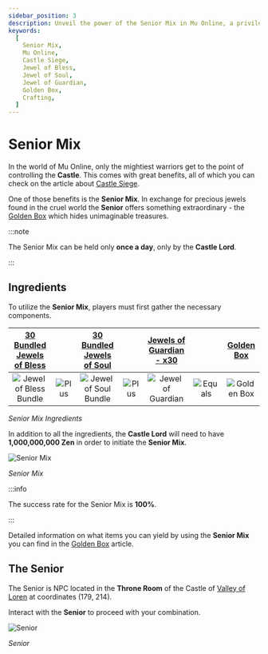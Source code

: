 ```yaml
---
sidebar_position: 3
description: Unveil the power of the Senior Mix in Mu Online, a privilege granted to the Castle Lord, offering unimaginable treasures through the exchange of precious jewels. Discover the required ingredients, the location of the Senior NPC, and the benefits of the Golden Box.
keywords:
  [
    Senior Mix,
    Mu Online,
    Castle Siege,
    Jewel of Bless,
    Jewel of Soul,
    Jewel of Guardian,
    Golden Box,
    Crafting,
  ]
---
```


# Senior Mix

In the world of Mu Online, only the mightiest warriors get to the point of controlling the **Castle**. This comes with great benefits, all of which you can check on the article about [Castle Siege](/events/castle-siege).

One of those benefits is the **Senior Mix**. In exchange for precious jewels found in the cruel world the **Senior** offers something extraordinary - the [Golden Box](/items/item-bags/misc/golden-box) which hides unimaginable treasures.

:::note

The Senior Mix can be held only **once a day**, only by the **Castle Lord**.

:::

## Ingredients

To utilize the **Senior Mix**, players must first gather the necessary components.

| [30 Bundled Jewels of Bless](/items/jewels/regular-jewels/jewel-of-bless) |                                       | [30 Bundled Jewels of Soul](/items/jewels/regular-jewels/jewel-of-soul) |                                       | [Jewels of Guardian - x30](/items/jewels/regular-jewels/jewel-of-guardian) |                                         |   [Golden Box](/items/item-bags/misc/golden-box)   |
| :-----------------------------------------------------------------------: | :-----------------------------------: | :---------------------------------------------------------------------: | :-----------------------------------: | :------------------------------------------------------------------------: | :-------------------------------------: | :------------------------------------------------: |
|         ![Jewel of Bless Bundle](/img/items/jewels/bless-30.png)          | ![Plus](/img/items/invitations/+.png) |         ![Jewel of Soul Bundle](/img/items/jewels/soul-30.png)          | ![Plus](/img/items/invitations/+.png) |            ![Jewel of Guardian](/img/items/jewels/guardian.png)            | ![Equals](/img/items/invitations/=.png) | ![Golden Box](/img/items/item-bags/golden-box.png) |

_Senior Mix Ingredients_

In addition to all the ingredients, the **Castle Lord** will need to have **1,000,000,000 Zen** in order to initiate the **Senior Mix**.

![Senior Mix](/img/crafting/senior-mix.png)

_Senior Mix_

:::info

The success rate for the Senior Mix is **100%**.

:::

Detailed information on what items you can yield by using the **Senior Mix** you can find in the [Golden Box](/items/item-bags/misc/golden-box) article.

## The Senior

The Senior is NPC located in the **Throne Room** of the Castle of [Valley of Loren](/maps/valley-of-loren) at coordinates (179, 214).

Interact with the **Senior** to proceed with your combination.

![Senior](/img/npc/senior.jpg)

_Senior_
